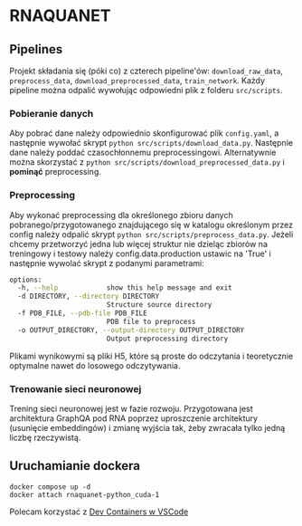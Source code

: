 # RNAQUANET

## Pipelines
Projekt składania się (póki co) z czterech pipeline'ów: `download_raw_data`, `preprocess_data`, `download_preprocessed_data`, `train_network`. Każdy pipeline można odpalić wywołując odpowiedni plik z folderu `src/scripts`.

### Pobieranie danych
Aby pobrać dane należy odpowiednio skonfigurować plik `config.yaml`, a następnie wywołać skrypt `python src/scripts/download_data.py`. Następnie dane należy poddać czasochłonnemu preprocessingowi. Alternatywnie można skorzystać z `python src/scripts/download_preprocessed_data.py` i **pominąć** preprocessing.

### Preprocessing
Aby wykonać preprocessing dla określonego zbioru danych pobranego/przygotowanego znajdującego się w katalogu określonym przez config należy odpalić skrypt `python src/scripts/preprocess_data.py`. Jeżeli chcemy przetworzyć jedna lub więcej struktur nie dzieląc zbiorów na treningowy i testowy należy config.data.production ustawic na 'True' i następnie wywolać skrypt z podanymi parametrami:

```bash
options:
  -h, --help            show this help message and exit
  -d DIRECTORY, --directory DIRECTORY
                        Structure source directory 
  -f PDB_FILE, --pdb-file PDB_FILE
                        PDB file to preprocess
  -o OUTPUT_DIRECTORY, --output-directory OUTPUT_DIRECTORY
                        Output preprocessing directory 

```
Plikami wynikowymi są pliki H5, które są proste do odczytania i teoretycznie optymalne nawet do losowego odczytywania.

### Trenowanie sieci neuronowej
Trening sieci neuronowej jest w fazie rozwoju. Przygotowana jest architektura GraphQA pod RNA poprzez uproszczenie architektury (usunięcie embeddingów) i zmianę wyjścia tak, żeby zwracała tylko jedną liczbę rzeczywistą.

## Uruchamianie dockera

    docker compose up -d
    docker attach rnaquanet-python_cuda-1

Polecam korzystać z [Dev Containers w VSCode](https://code.visualstudio.com/docs/devcontainers/containers)
